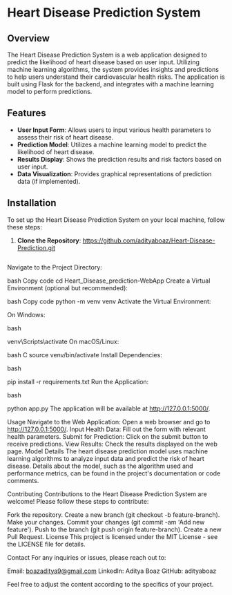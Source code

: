 # Heart Disease Prediction System

## Overview

The Heart Disease Prediction System is a web application designed to predict the likelihood of heart disease based on user input. Utilizing machine learning algorithms, the system provides insights and predictions to help users understand their cardiovascular health risks. The application is built using Flask for the backend, and integrates with a machine learning model to perform predictions.

## Features

- **User Input Form**: Allows users to input various health parameters to assess their risk of heart disease.
- **Prediction Model**: Utilizes a machine learning model to predict the likelihood of heart disease.
- **Results Display**: Shows the prediction results and risk factors based on user input.
- **Data Visualization**: Provides graphical representations of prediction data (if implemented).

## Installation

To set up the Heart Disease Prediction System on your local machine, follow these steps:

1. **Clone the Repository**:
https://github.com/adityaboaz/Heart-Disease-Prediction.git
   ```bash
   
Navigate to the Project Directory:

bash
Copy code
cd Heart_Disease_prediction-WebApp
Create a Virtual Environment (optional but recommended):

bash
Copy code
python -m venv venv
Activate the Virtual Environment:

On Windows:

bash

venv\Scripts\activate
On macOS/Linux:

bash
C
source venv/bin/activate
Install Dependencies:

bash

pip install -r requirements.txt
Run the Application:

bash

python app.py
The application will be available at http://127.0.0.1:5000/.

Usage
Navigate to the Web Application: Open a web browser and go to http://127.0.0.1:5000/.
Input Health Data: Fill out the form with relevant health parameters.
Submit for Prediction: Click on the submit button to receive predictions.
View Results: Check the results displayed on the web page.
Model Details
The heart disease prediction model uses machine learning algorithms to analyze input data and predict the risk of heart disease. Details about the model, such as the algorithm used and performance metrics, can be found in the project's documentation or code comments.

Contributing
Contributions to the Heart Disease Prediction System are welcome! Please follow these steps to contribute:

Fork the repository.
Create a new branch (git checkout -b feature-branch).
Make your changes.
Commit your changes (git commit -am 'Add new feature').
Push to the branch (git push origin feature-branch).
Create a new Pull Request.
License
This project is licensed under the MIT License - see the LICENSE file for details.

Contact
For any inquiries or issues, please reach out to:

Email: boazaditya9@gmail.com
LinkedIn: Aditya Boaz
GitHub: adityaboaz


Feel free to adjust the content according to the specifics of your project.
